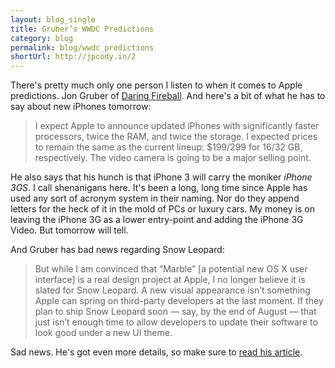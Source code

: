 ```yaml
---
layout: blog_single
title: Gruber’s WWDC Predictions
category: blog
permalink: blog/wwdc_predictions
shortUrl: http://jpcody.in/2
---
```

<p>There's pretty much only one person I listen to when it comes to Apple predictions. Jon Gruber of <a href="http://www.daringfireball.net">Daring Fireball</a>. And here's a bit of what he has to say about new iPhones tomorrow:</p>
<blockquote>
    <p>I expect Apple to announce updated iPhones with significantly faster processors, twice the RAM, and twice the storage. I expected prices to remain the same as the current lineup: $199/299 for 16/32 GB, respectively. The video camera is going to be a major selling point.</p>
</blockquote>
<p>He also says that his hunch is that iPhone 3 will carry the moniker <em>iPhone 3GS</em>. I call shenanigans here. It's been a long, long time since Apple has used any sort of acronym system in their naming. Nor do they append letters for the heck of it in the mold of PCs or luxury cars. My money is on leaving the iPhone 3G as a lower entry-point and adding the iPhone 3G Video. But tomorrow will tell.</p>
<p>And Gruber has bad news regarding Snow Leopard:</p>
<blockquote>
    <p>But while I am convinced that “Marble” [a potential new OS X user interface] is a real design project at Apple, I no longer believe it is slated for Snow Leopard. A new visual appearance isn’t something Apple can spring on third-party developers at the last moment. If they plan to ship Snow Leopard soon — say, by the end of August — that just isn’t enough time to allow developers to update their software to look good under a new UI theme.</p>
</blockquote>
<p>Sad news. He's got even more details, so make sure to <a href="http://daringfireball.net/2009/06/wwdc_2009_predictions">read his article</a>.</p>
